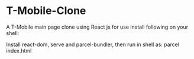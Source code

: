 # T-Mobile-Clone
A T-Mobile main page clone using React js
for use install following on your shell:

Install react-dom, serve and parcel-bundler, then run in shell as: parcel index.html
